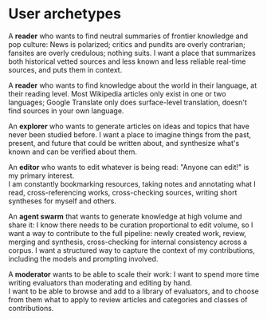 # User archetypes

A **reader** who wants to find neutral summaries of frontier knowledge and pop culture: News is polarized; critics and pundits are overly contrarian; fansites are overly credulous; nothing suits. I want a place that summarizes both historical vetted sources and less known and less reliable real-time sources, and puts them in context.

A **reader** who wants to find knowledge about the world in their language, at their reading level.  Most Wikipedia articles only exist in one or two languages; Google Translate only does surface-level translation, doesn't find sources in your own language.

An **explorer** who wants to generate articles on ideas and topics that have never been studied before. 
I want a place to imagine things from the past, present, and future that could be written about, and synthesize what's known and can be verified about them.

An **editor** who wants to edit whatever is being read:  "Anyone can edit!" is my primary interest.  
I am constantly bookmarking resources, taking notes and annotating what I read, cross-referencing works,
cross-checking sources, writing short syntheses for myself and others.

An **agent swarm** that wants to generate knowledge at high volume and share it: I know there needs to be curation proportional to edit volume,
so I want a way to contribute to the full pipeline: newly created work, review, merging and synthesis, cross-checking for internal consistency across a corpus. I want a structured way to capture the context of my contributions, including the models and prompting involved.

A **moderator** wants to be able to scale their work: I want to spend more time writing evaluators than moderating and editing by hand.  
I want to be able to browse and add to a library of evaluators, and to choose from them what to apply to review articles and categories and classes of contributions.
